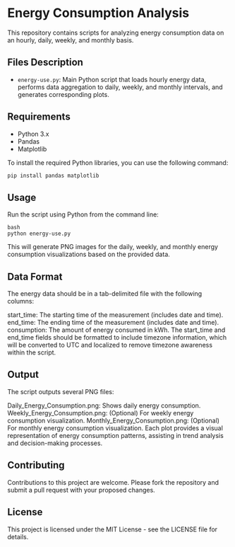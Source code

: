 # Energy Consumption Analysis

This repository contains scripts for analyzing energy consumption data on an hourly, daily, weekly, and monthly basis.

## Files Description

- `energy-use.py`: Main Python script that loads hourly energy data, performs data aggregation to daily, weekly, and monthly intervals, and generates corresponding plots.

## Requirements

- Python 3.x
- Pandas
- Matplotlib

To install the required Python libraries, you can use the following command:

```bash
pip install pandas matplotlib
```


## Usage
Run the script using Python from the command line:

```
bash
python energy-use.py 
```
This will generate PNG images for the daily, weekly, and monthly energy consumption visualizations based on the provided data.

## Data Format
The energy data should be in a tab-delimited file with the following columns:

start_time: The starting time of the measurement (includes date and time).
end_time: The ending time of the measurement (includes date and time).
consumption: The amount of energy consumed in kWh.
The start_time and end_time fields should be formatted to include timezone information, which will be converted to UTC and localized to remove timezone awareness within the script.

## Output
The script outputs several PNG files:

Daily_Energy_Consumption.png: Shows daily energy consumption.
Weekly_Energy_Consumption.png: (Optional) For weekly energy consumption visualization.
Monthly_Energy_Consumption.png: (Optional) For monthly energy consumption visualization.
Each plot provides a visual representation of energy consumption patterns, assisting in trend analysis and decision-making processes.

## Contributing
Contributions to this project are welcome. Please fork the repository and submit a pull request with your proposed changes.

## License
This project is licensed under the MIT License - see the LICENSE file for details.

